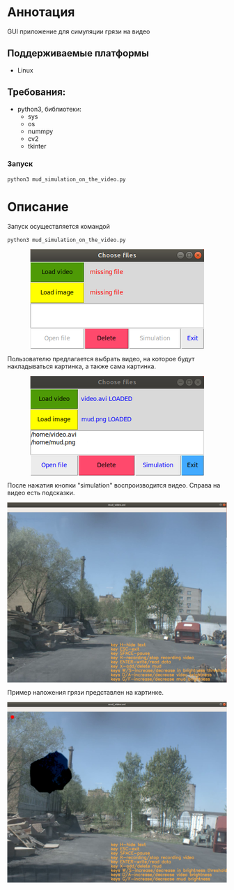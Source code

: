 # Аннотация
GUI приложение для симуляции грязи на видео

## Поддерживаемые платформы
* Linux 

## Требования:
* python3, библиотеки:
  * sys
  * os
  * nummpy
  * cv2
  * tkinter

### Запуск
```
python3 mud_simulation_on_the_video.py
```

# Описание
Запуск осуществляется командой
```
python3 mud_simulation_on_the_video.py
```
<p align="center">
<img src="images/1.png" align="center"/></p>

Пользователю предлагается выбрать видео, на которое будут накладываться картинка, а также сама картинка.
<p align="center">
<img src="images/2.png" align="center"/></p>

После нажатия кнопки "simulation" воспроизводится видео. Справа на видео есть подсказки.
<p align="center">
<img src="images/3.png" align="center"/></p>

Пример наложения грязи представлен на картинке.
<p align="center">
<img src="images/4.png" align="center"/></p>


